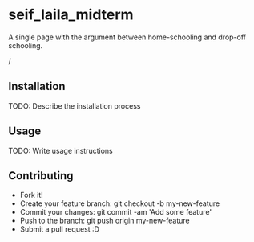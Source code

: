 # seif_laila_midterm
A single page with the argument between home-schooling and drop-off schooling.

/

## Installation
TODO: Describe the installation process

## Usage
TODO: Write usage instructions

## Contributing
<ul>
<li>Fork it!</li>
<li>Create your feature branch: git checkout -b my-new-feature</li>
<li>Commit your changes: git commit -am 'Add some feature'</li>
<li>Push to the branch: git push origin my-new-feature</li>
<li>Submit a pull request :D</li>
</ul>
